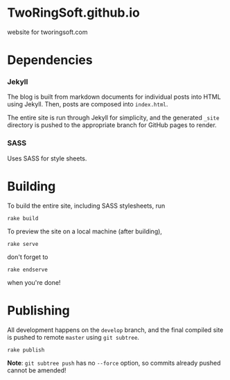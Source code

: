 # TwoRingSoft.github.io
website for tworingsoft.com

# Dependencies

### Jekyll

The blog is built from markdown documents for individual posts into HTML using Jekyll. Then, posts are composed into `index.html`. 

The entire site is run through Jekyll for simplicity, and the generated `_site` directory is pushed to the appropriate branch for GitHub pages to render.

### SASS

Uses SASS for style sheets. 
	
# Building

To build the entire site, including SASS stylesheets, run

	rake build
	
To preview the site on a local machine (after building), 

	rake serve
	
don't forget to 

	rake endserve
	
when you're done!
	
# Publishing

All development happens on the `develop` branch, and the final compiled site is pushed to remote `master` using `git subtree`.

	rake publish 

**Note**: `git subtree push` has no `--force` option, so commits already pushed cannot be amended!
	
